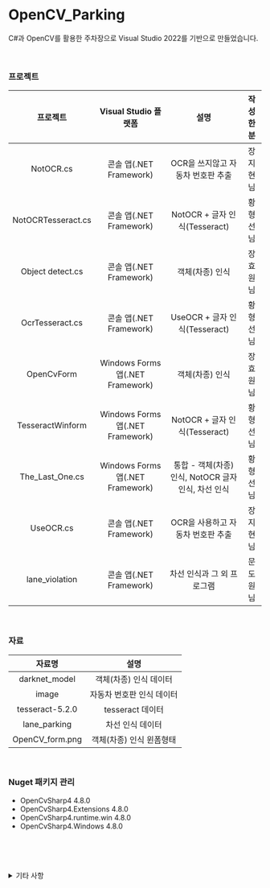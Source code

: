 # OpenCV_Parking
C#과 OpenCV를 활용한 주차장으로 Visual Studio 2022를 기반으로 만들었습니다.   

<br/>

### 프로젝트
|프로젝트|Visual Studio 플랫폼|설명|작성한 분|
|:---:|:---:|:---:|:---:|
|NotOCR.cs|콘솔 앱(.NET Framework)|OCR을 쓰지않고 자동차 번호판 추출|장지현님|
|NotOCRTesseract.cs|콘솔 앱(.NET Framework)|NotOCR + 글자 인식(Tesseract)|황형선님|
|Object detect.cs|콘솔 앱(.NET Framework)|객체(차종) 인식|장효원님|
|OcrTesseract.cs|콘솔 앱(.NET Framework)|UseOCR + 글자 인식(Tesseract)|황형선님|
|OpenCvForm|Windows Forms 앱(.NET Framework)|객체(차종) 인식|장효원님|
|TesseractWinform|Windows Forms 앱(.NET Framework)|NotOCR + 글자 인식(Tesseract)|황형선님|
|The_Last_One.cs|Windows Forms 앱(.NET Framework)|통합 - 객체(차종) 인식, NotOCR 글자 인식, 차선 인식|황형선님|
|UseOCR.cs|콘솔 앱(.NET Framework)|OCR을 사용하고 자동차 번호판 추출|장지현님|
|lane_violation|콘솔 앱(.NET Framework)|차선 인식과 그 외 프로그램|문도원님|

<br/>

### 자료
|자료명|설명|
|:---:|:---:|
|darknet_model|객체(차종) 인식 데이터|
|image|자동차 번호판 인식 데이터|
|tesseract-5.2.0|tesseract 데이터|
|lane_parking|차선 인식 데이터|
|OpenCV_form.png|객체(차종) 인식 윈폼형태|  

<br/>

### Nuget 패키지 관리
* OpenCvSharp4 4.8.0
* OpenCvSharp4.Extensions 4.8.0
* OpenCvSharp4.runtime.win 4.8.0
* OpenCvSharp4.Windows 4.8.0
  
<br/><br/><br/>

<details>
<summary>기타 사항</summary>  
* 존재함 주석이 있는데 이는 NotOCR과 UseOCR 공통점을 찾는다고 개인적으로 표시한 것입니다  
* UseOCR은 C++을 C#으로 변환하여 작업한 코드이기에 데이터 누수 등이 발생할 수 있습니다.  
</details>

